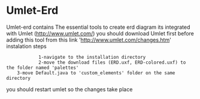# Umlet-Erd

Umlet-erd  contains The essential tools to create erd diagram
its integrated with Umlet (http://www.umlet.com/)
you should download Umlet first before adding this tool from this link 'http://www.umlet.com/changes.htm'
instalation steps

                1-navigate to the installation directory
                2-move the download files (ERD.uxf, ERD-colored.uxf) to the folder named 'palettes'
		3-move Default.java to 'custom_elements' folder on the same directory 
                
you should restart umlet so the changes take place
